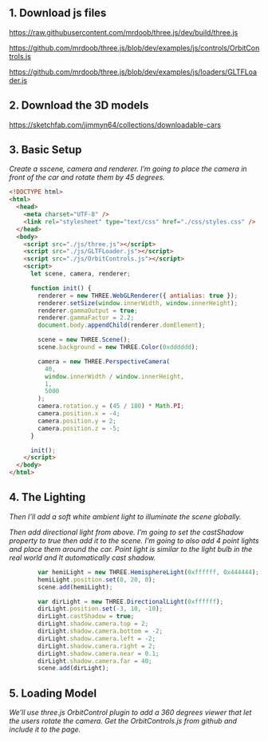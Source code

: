 ## 1. Download js files
https://raw.githubusercontent.com/mrdoob/three.js/dev/build/three.js

https://github.com/mrdoob/three.js/blob/dev/examples/js/controls/OrbitControls.js

https://github.com/mrdoob/three.js/blob/dev/examples/js/loaders/GLTFLoader.js

## 2. Download the 3D models

https://sketchfab.com/jimmyn64/collections/downloadable-cars

## 3. Basic Setup

*Create a sscene, camera and renderer. I’m going to place the camera in front of the car and rotate them by 45 degrees.*

```html
<!DOCTYPE html>
<html>
  <head>
    <meta charset="UTF-8" />
    <link rel="stylesheet" type="text/css" href="./css/styles.css" />
  </head>
  <body>
    <script src="./js/three.js"></script>
    <script src="./js/GLTFLoader.js"></script>
    <script src="./js/OrbitControls.js"></script>
    <script>
      let scene, camera, renderer;

      function init() {
        renderer = new THREE.WebGLRenderer({ antialias: true });
        renderer.setSize(window.innerWidth, window.innerHeight);
        renderer.gammaOutput = true;
        renderer.gammaFactor = 2.2;
        document.body.appendChild(renderer.domElement);

        scene = new THREE.Scene();
        scene.background = new THREE.Color(0xdddddd);

        camera = new THREE.PerspectiveCamera(
          40,
          window.innerWidth / window.innerHeight,
          1,
          5000
        );
        camera.rotation.y = (45 / 180) * Math.PI;
        camera.position.x = -4;
        camera.position.y = 2;
        camera.position.z = -5;
      }

      init();
    </script>
  </body>
</html>
```

## 4. The Lighting

*Then I’ll add a soft white ambient light to illuminate the scene globally.*

*Then add directional light from above. I’m going to set the castShadow property to true then add it to the scene. I’m going to also add 4 point lights and place them around the car. Point light is similar to the light bulb in the real world and It automatically cast shadow.*

```js
        var hemiLight = new THREE.HemisphereLight(0xffffff, 0x444444);
        hemiLight.position.set(0, 20, 0);
        scene.add(hemiLight);

        var dirLight = new THREE.DirectionalLight(0xffffff);
        dirLight.position.set(-3, 10, -10);
        dirLight.castShadow = true;
        dirLight.shadow.camera.top = 2;
        dirLight.shadow.camera.bottom = -2;
        dirLight.shadow.camera.left = -2;
        dirLight.shadow.camera.right = 2;
        dirLight.shadow.camera.near = 0.1;
        dirLight.shadow.camera.far = 40;
        scene.add(dirLight);
```

## 5. Loading Model

*We’ll use three.js OrbitControl plugin to add a 360 degrees viewer that let the users rotate the camera. Get the OrbitControls.js from github and include it to the page.*